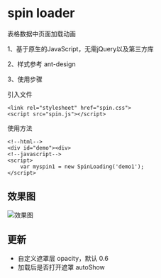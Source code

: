 # spin loader

表格数据中页面加载动画

1、基于原生的JavaScript，无需jQuery以及第三方库

2、样式参考 ant-design

3、使用步骤

引入文件

```
<link rel="stylesheet" href="spin.css">
<script src="spin.js"></script>
```

使用方法

```
<!--html-->
<div id="demo"><div>
<!--javascript-->
<script>
	var myspin1 = new SpinLoading('demo1');
</script>
```

## 效果图

![效果图](https://raw.githubusercontent.com/zjinger/js-loading/master/loader.gif)

## 更新
- 自定义遮罩层 opacity，默认 0.6
- 加载后是否打开遮罩 autoShow

